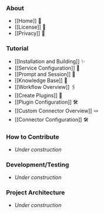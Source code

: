 ### About

* [[Home]] 🐣
* [[License]] 📃
* [[Privacy]] 🙅

### Tutorial

* [[Installation and Building]] ✨
* [[Service Configuration]] 🔑
* [[Prompt and Session]] 🧾
* [[Knowledge Base]] 📇
* [[Workflow Overview]] 🖇️
* [[Create Plugins]] 🔌
* [[Plugin Configuration]] 🛠️
* [[Custom Connector Overview]] 🪢
* [[Connector Configuration]] 🛠️

### How to Contribute

* *Under construction*

### Development/Testing

* *Under construction*

### Project Architecture

* *Under construction*